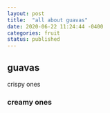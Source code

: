 ```yaml
---
layout: post
title:  "all about guavas"
date: 2020-06-22 11:24:44 -0400
categories: fruit
status: published
---
```

## guavas
crispy ones
### creamy ones